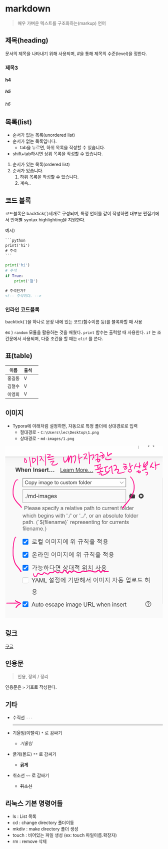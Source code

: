 # markdown 

> 매우 가벼운 텍스트를 구조화하는(markup) 언어

## 제목(heading)

문서의 제목을 나타내기 위해 사용되며, #을 통해 제목의 수준(level)을 정한다.

### 제목3

#### h4

##### h5

###### h6

## 목록(list)

* 순서가 없는 목록(unordered list)
* 순서가 없는 목록입니다.
  * tab을 누르면, 하위 목록을 작성할 수 있습니다.
* shift+tab하시면 상위 목록을 작성할 수 있습니다.

1. 순서가 있는 목록(ordered list)
2. 순서가 있습니다.
   1. 하위 목록을 작성할 수 있습니다.
   2. 계속..

## 코드 블록

코드블록은 backtick(`)세개로 구성되며, 특정 언어를 같이 작성하면 대부분 편집기에서 언어별 syntax highlighting을 지원한다.

예시) 

```
```python
print('hi')
# 주석
​```
```

```python
print('hi')
# 주석
if True:
    print('참')
```

```html
# 주석인가?
<!-- 주석이다. -->
```

### 인라인 코드블록

backtick(`)을 하나로 문장 내에 있는 코드(함수이름 등)를 블록화할 때 사용

ex ) `random` 모듈을 활용하는 것을 배웠다. `print` 함수는 출력할 때 사용한다. `if` 는 조건문에서 사용되며, 다중 조건을 할 때는 `elif` 를 쓴다.



## 표(table)

| 이름   | 출석 |      |
| ------ | ---- | ---- |
| 홍길동 | V    |      |
| 김철수 | V    |      |
| 이영희 | V    |      |

## 이미지

* Typora에 아래처럼 설정하면, 자동으로 특정 폴더에 상대경로로 입력
  * 절대경로 - `C:\Users\lec\Desktop\1.png`
  * 상대경로 - `md-images/1.png`

![image-20210715100036428](markdown.assets/image-20210715100036428.png)

## 링크

[구글](https://google.com)

## 인용문

> 인용, 정의 / 정리

인용문은 `>` 기호로 작성한다.

## 기타

* 수직선 `---` 

  ---

* 기울임(이탤릭) `*` 로 감싸기

  * *기울임*

* 굵게(볼드) `**` 로 감싸기

  * **굵게**

* 취소선 `~~` 로 감싸기

  * ~~취소선~~

  

## 리눅스 기본 명령어들

- ls : List 목록
- cd : change directory 폴더이동
- mkdiv : make directory 폴더 생성
- touch : 비어있는 파일 생성 (ex: touch 파일이름.확장자)
- rm : remove 삭제
























